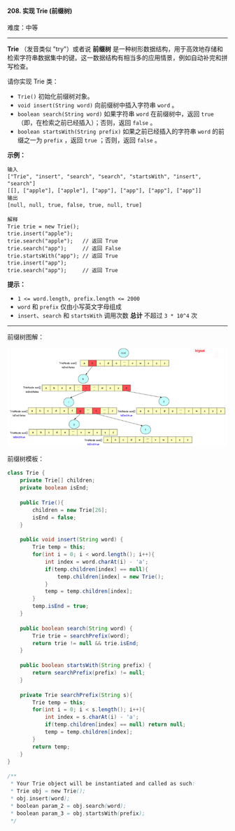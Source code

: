 #### 208. 实现 Trie (前缀树)

难度：中等

---

 **Trie** （发音类似 "try"）或者说  **前缀树**  是一种树形数据结构，用于高效地存储和检索字符串数据集中的键。这一数据结构有相当多的应用情景，例如自动补完和拼写检查。

请你实现 Trie 类：

*   `Trie()` 初始化前缀树对象。
*   `void insert(String word)` 向前缀树中插入字符串 `word` 。
*   `boolean search(String word)` 如果字符串 `word` 在前缀树中，返回 `true`（即，在检索之前已经插入）；否则，返回 `false` 。
*   `boolean startsWith(String prefix)` 如果之前已经插入的字符串 `word` 的前缀之一为 `prefix` ，返回 `true` ；否则，返回 `false` 。

 **示例：** 

```
输入
["Trie", "insert", "search", "search", "startsWith", "insert", "search"]
[[], ["apple"], ["apple"], ["app"], ["app"], ["app"], ["app"]]
输出
[null, null, true, false, true, null, true]

解释
Trie trie = new Trie();
trie.insert("apple");
trie.search("apple");   // 返回 True
trie.search("app");     // 返回 False
trie.startsWith("app"); // 返回 True
trie.insert("app");
trie.search("app");     // 返回 True
```

 **提示：** 

*   `1 <= word.length, prefix.length <= 2000`
*   `word` 和 `prefix` 仅由小写英文字母组成
*   `insert`、`search` 和 `startsWith` 调用次数  **总计**  不超过 `3 * 10^4` 次

---

前缀树图解：

![](https://raw.githubusercontent.com/CompetitiveLin/ImageHostingService/picgo/imgs/202211191701591.png)

前缀树模板：

```java
class Trie {
    private Trie[] children;
    private boolean isEnd;

    public Trie(){
        children = new Trie[26];
        isEnd = false;
    }
    
    public void insert(String word) {
        Trie temp = this;
        for(int i = 0; i < word.length(); i++){
            int index = word.charAt(i) - 'a';
            if(temp.children[index] == null){
                temp.children[index] = new Trie();
            }
            temp = temp.children[index];
        }
        temp.isEnd = true;
    }
    
    public boolean search(String word) {
        Trie trie = searchPrefix(word);
        return trie != null && trie.isEnd;
    }
    
    public boolean startsWith(String prefix) {
        return searchPrefix(prefix) != null;
    }

    private Trie searchPrefix(String s){
        Trie temp = this;
        for(int i = 0; i < s.length(); i++){
            int index = s.charAt(i) - 'a';
            if(temp.children[index] == null) return null;
            temp = temp.children[index];
        }
        return temp;
    }
}

/**
 * Your Trie object will be instantiated and called as such:
 * Trie obj = new Trie();
 * obj.insert(word);
 * boolean param_2 = obj.search(word);
 * boolean param_3 = obj.startsWith(prefix);
 */
```

